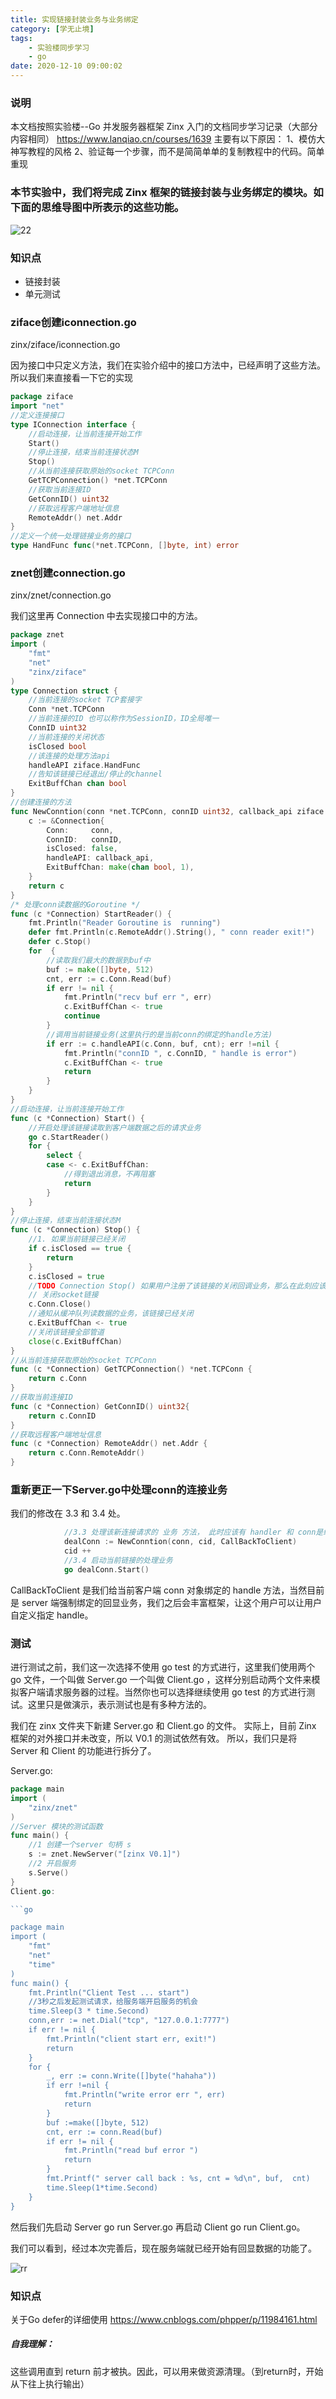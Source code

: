 ```yaml
---
title: 实现链接封装业务与业务绑定
category: [学无止境]
tags: 
    - 实验楼同步学习
    - go
date: 2020-12-10 09:00:02
---
```


### 说明
本文档按照实验楼--Go 并发服务器框架 Zinx 入门的文档同步学习记录（大部分内容相同）
https://www.lanqiao.cn/courses/1639
主要有以下原因：
1、模仿大神写教程的风格
2、验证每一个步骤，而不是简简单单的复制教程中的代码。简单重现

### 本节实验中，我们将完成 Zinx 框架的链接封装与业务绑定的模块。如下面的思维导图中所表示的这些功能。
![22](http://image.jk-kj.com/mweb/2020/12/10/1607565067161122.png)
### 知识点
- 链接封装
- 单元测试




### ziface创建iconnection.go

zinx/ziface/iconnection.go

因为接口中只定义方法，我们在实验介绍中的接口方法中，已经声明了这些方法。所以我们来直接看一下它的实现
```go
package ziface
import "net"
//定义连接接口
type IConnection interface {
    //启动连接，让当前连接开始工作
    Start()
    //停止连接，结束当前连接状态M
    Stop()
    //从当前连接获取原始的socket TCPConn
    GetTCPConnection() *net.TCPConn
    //获取当前连接ID
    GetConnID() uint32
    //获取远程客户端地址信息
    RemoteAddr() net.Addr
}
//定义一个统一处理链接业务的接口
type HandFunc func(*net.TCPConn, []byte, int) error
```


### znet创建connection.go

zinx/znet/connection.go

我们这里再 Connection 中去实现接口中的方法。
```go
package znet
import (
    "fmt"
    "net"
    "zinx/ziface"
)
type Connection struct {
    //当前连接的socket TCP套接字
    Conn *net.TCPConn
    //当前连接的ID 也可以称作为SessionID，ID全局唯一
    ConnID uint32
    //当前连接的关闭状态
    isClosed bool
    //该连接的处理方法api
    handleAPI ziface.HandFunc
    //告知该链接已经退出/停止的channel
    ExitBuffChan chan bool
}
//创建连接的方法
func NewConntion(conn *net.TCPConn, connID uint32, callback_api ziface.HandFunc) *Connection{
    c := &Connection{
        Conn:     conn,
        ConnID:   connID,
        isClosed: false,
        handleAPI: callback_api,
        ExitBuffChan: make(chan bool, 1),
    }
    return c
}
/* 处理conn读数据的Goroutine */
func (c *Connection) StartReader() {
    fmt.Println("Reader Goroutine is  running")
    defer fmt.Println(c.RemoteAddr().String(), " conn reader exit!")
    defer c.Stop()
    for  {
        //读取我们最大的数据到buf中
        buf := make([]byte, 512)
        cnt, err := c.Conn.Read(buf)
        if err != nil {
            fmt.Println("recv buf err ", err)
            c.ExitBuffChan <- true
            continue
        }
        //调用当前链接业务(这里执行的是当前conn的绑定的handle方法)
        if err := c.handleAPI(c.Conn, buf, cnt); err !=nil {
            fmt.Println("connID ", c.ConnID, " handle is error")
            c.ExitBuffChan <- true
            return
        }
    }
}
//启动连接，让当前连接开始工作
func (c *Connection) Start() {
    //开启处理该链接读取到客户端数据之后的请求业务
    go c.StartReader()
    for {
        select {
        case <- c.ExitBuffChan:
            //得到退出消息，不再阻塞
            return
        }
    }
}
//停止连接，结束当前连接状态M
func (c *Connection) Stop() {
    //1. 如果当前链接已经关闭
    if c.isClosed == true {
        return
    }
    c.isClosed = true
    //TODO Connection Stop() 如果用户注册了该链接的关闭回调业务，那么在此刻应该显示调用
    // 关闭socket链接
    c.Conn.Close()
    //通知从缓冲队列读数据的业务，该链接已经关闭
    c.ExitBuffChan <- true
    //关闭该链接全部管道
    close(c.ExitBuffChan)
}
//从当前连接获取原始的socket TCPConn
func (c *Connection) GetTCPConnection() *net.TCPConn {
    return c.Conn
}
//获取当前连接ID
func (c *Connection) GetConnID() uint32{
    return c.ConnID
}
//获取远程客户端地址信息
func (c *Connection) RemoteAddr() net.Addr {
    return c.Conn.RemoteAddr()
}
```
### 重新更正一下Server.go中处理conn的连接业务
我们的修改在 3.3 和 3.4 处。
```go
            //3.3 处理该新连接请求的 业务 方法， 此时应该有 handler 和 conn是绑定的
            dealConn := NewConntion(conn, cid, CallBackToClient)
            cid ++
            //3.4 启动当前链接的处理业务
            go dealConn.Start()
```

CallBackToClient 是我们给当前客户端 conn 对象绑定的 handle 方法，当然目前是 server 端强制绑定的回显业务，我们之后会丰富框架，让这个用户可以让用户自定义指定 handle。

### 测试
进行测试之前，我们这一次选择不使用 go test 的方式进行，这里我们使用两个 go 文件，一个叫做 Server.go 一个叫做 Client.go ，这样分别启动两个文件来模拟客户端请求服务器的过程。当然你也可以选择继续使用 go test 的方式进行测试。这里只是做演示，表示测试也是有多种方法的。

我们在 zinx 文件夹下新建 Server.go 和 Client.go 的文件。 实际上，目前 Zinx 框架的对外接口并未改变，所以 V0.1 的测试依然有效。 所以，我们只是将 Server 和 Client 的功能进行拆分了。

Server.go:
```go
package main
import (
    "zinx/znet"
)
//Server 模块的测试函数
func main() {
    //1 创建一个server 句柄 s
    s := znet.NewServer("[zinx V0.1]")
    //2 开启服务
    s.Serve()
}
Client.go:

```go

package main
import (
    "fmt"
    "net"
    "time"
)
func main() {
    fmt.Println("Client Test ... start")
    //3秒之后发起测试请求，给服务端开启服务的机会
    time.Sleep(3 * time.Second)
    conn,err := net.Dial("tcp", "127.0.0.1:7777")
    if err != nil {
        fmt.Println("client start err, exit!")
        return
    }
    for {
        _, err := conn.Write([]byte("hahaha"))
        if err !=nil {
            fmt.Println("write error err ", err)
            return
        }
        buf :=make([]byte, 512)
        cnt, err := conn.Read(buf)
        if err != nil {
            fmt.Println("read buf error ")
            return
        }
        fmt.Printf(" server call back : %s, cnt = %d\n", buf,  cnt)
        time.Sleep(1*time.Second)
    }
}
```

然后我们先启动 Server go run Server.go 再启动 Client go run Client.go。

我们可以看到，经过本次完善后，现在服务端就已经开始有回显数据的功能了。

![rr](http://image.jk-kj.com/mweb/2020/12/10/16075650671666rr.png)




### 知识点
关于Go defer的详细使用
https://www.cnblogs.com/phpper/p/11984161.html

##### 自我理解：
这些调用直到 return 前才被执。因此，可以用来做资源清理。（到return时，开始从下往上执行输出）
